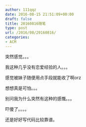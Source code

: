 ```yaml
---
author: 111qqz
date: 2016-08-15 21:51:09+00:00
draft: false
title: 20160816随笔
type: post
url: /2016/08/20160816/
categories:
- ACM
---
```


突然感觉。。。

我这种几乎没有恋爱经验的人。。。

感觉被妹子随便用点手段就能收了啊orz

想想真是可怕。。。

别问我为什么突然有这种的感慨。。。

吓傻了。。。。

还是好好写代码比较靠谱。
